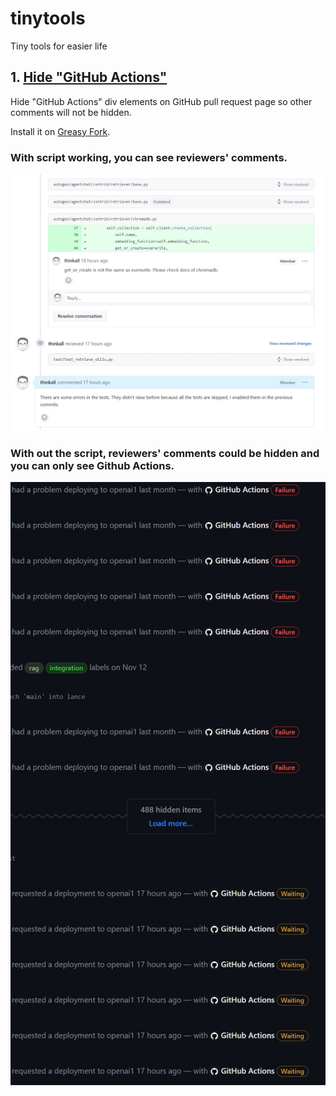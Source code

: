 # tinytools
Tiny tools for easier life

## 1. [Hide "GitHub Actions"](<Tampermonkey-Scripts/Hide -GitHub Actions- Notifications in PR Conversations-0.1.user.js>)
Hide "GitHub Actions" div elements on GitHub pull request page so other comments will not be hidden.

Install it on [Greasy Fork](https://greasyfork.org/en/scripts/482085-hide-github-actions-notifications-in-pr-conversations).

### With script working, you can see reviewers' comments.
![](Tampermonkey-Scripts/images/script_on.png)

### With out the script, reviewers' comments could be hidden and you can only see Github Actions.
![](Tampermonkey-Scripts/images/script_off.png)
